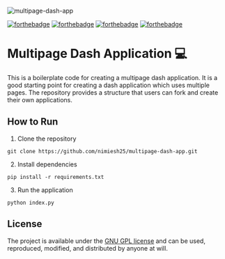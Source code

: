 ![multipage-dash-app](https://socialify.git.ci/nimesh25/multipage-dash-app/image?forks=1&language=1&name=1&owner=1&stargazers=1&theme=Light)


[![forthebadge](https://forthebadge.com/images/badges/built-with-love.svg)](https://forthebadge.com) [![forthebadge](https://forthebadge.com/images/badges/built-by-developers.svg)](https://forthebadge.com) [![forthebadge](https://forthebadge.com/images/badges/made-with-python.svg)](https://forthebadge.com) [![forthebadge](https://forthebadge.com/images/badges/uses-badges.svg)](https://forthebadge.com) 

# Multipage Dash Application 💻

This is a boilerplate code for creating a multipage dash application. It is a good starting point for creating a dash application which uses multiple pages. The repository provides a structure that users can fork and create their own applications. 

## How to Run 

1. Clone the repository 

```
git clone https://github.com/nimiesh25/multipage-dash-app.git
```

2. Install dependencies 

```
pip install -r requirements.txt
```

3. Run the application 

```
python index.py
```

## License 

The project is available under the [GNU GPL license](https://github.com/nimesh25/multipage-dash-app/blob/main/LICENSE) and can be used, reproduced, modified, and distributed by anyone at will.
